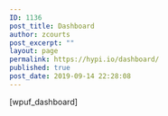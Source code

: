```yaml
---
ID: 1136
post_title: Dashboard
author: zcourts
post_excerpt: ""
layout: page
permalink: https://hypi.io/dashboard/
published: true
post_date: 2019-09-14 22:28:08
---
```

[wpuf_dashboard]